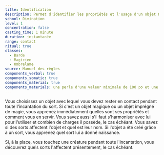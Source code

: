 ```yaml
---
title: Identification
description: Permet d'identifier les propriétés et l'usage d'un objet magique.
school: Divination
level: 1
concentration: false
casting_time: 1 minute
duration: instantanée
range: contact
ritual: true
classes:
  - Barde
  - Magicien
  - Ombrelame
source: Manuel des règles
components_verbal: true
components_somatic: true
components_material: true
components_materials: une perle d'une valeur minimale de 100 po et une plume de hibou
---
```

Vous choisissez un objet avec lequel vous devez rester en contact pendant toute l'incantation du sort. Si c'est un objet magique ou un objet imprégné de magie, vous apprenez immédiatement quelles sont ses propriétés et comment vous en servir. Vous savez aussi s'il faut s'harmoniser avec lui pour l'utiliser et combien de charges il possède, le cas échéant. Vous savez si des sorts affectent l'objet et quel est leur nom. Si l'objet a été créé grâce à un sort, vous apprenez quel sort lui a donné naissance.

Si, à la place, vous touchez une créature pendant toute l'incantation, vous découvrez quels sorts l'affectent présentement, le cas échéant.
